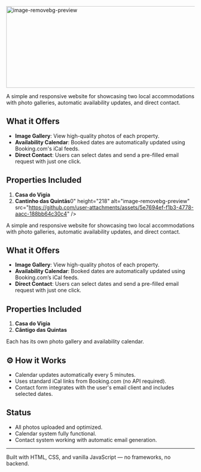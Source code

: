 <img width="570" height="218" alt="image-removebg-preview" src="https://github.com/user-attachments/assets/5e7694ef-f1b3-4778-aacc-188bb64c30c4" />

A simple and responsive website for showcasing two local accommodations with photo galleries, automatic availability updates, and direct contact.

##  What it Offers

-  **Image Gallery**: View high-quality photos of each property.
-  **Availability Calendar**: Booked dates are automatically updated using Booking.com's iCal feeds.
- **Direct Contact**: Users can select dates and send a pre-filled email request with just one click.

##  Properties Included

1. **Casa do Vigia**
2. **Cantinho das Quintãs**0" height="218" alt="image-removebg-preview" src="https://github.com/user-attachments/assets/5e7694ef-f1b3-4778-aacc-188bb64c30c4" />

A simple and responsive website for showcasing two local accommodations with photo galleries, automatic availability updates, and direct contact.

##  What it Offers

-  **Image Gallery**: View high-quality photos of each property.
-  **Availability Calendar**: Booked dates are automatically updated using Booking.com’s iCal feeds.
- **Direct Contact**: Users can select dates and send a pre-filled email request with just one click.

##  Properties Included

1. **Casa do Vigia**
2. **Cântigo das Quintas**

Each has its own photo gallery and availability calendar.

## ⚙️ How it Works

- Calendar updates automatically every 5 minutes.
- Uses standard iCal links from Booking.com (no API required).
- Contact form integrates with the user's email client and includes selected dates.

##  Status

- All photos uploaded and optimized.
- Calendar system fully functional.
- Contact system working with automatic email generation.


---

Built with HTML, CSS, and vanilla JavaScript — no frameworks, no backend.
